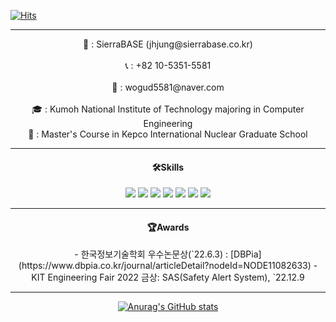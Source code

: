 [![Hits](https://hits.seeyoufarm.com/api/count/incr/badge.svg?url=https%3A%2F%2Fgithub.com%2FJaeHyung-Jung%2Fhit-counter&count_bg=%2379C83D&title_bg=%23555555&icon=&icon_color=%23E7E7E7&title=hits&edge_flat=false)](https://hits.seeyoufarm.com)

---

<div align="center" onclick="location.href='https://www.sierrabase.co.kr';"> 🏢 : SierraBASE (jhjung@sierrabase.co.kr) <div> <br>
<div align="center"> 📞 : +82 10-5351-5581 <div> <br>
<div align="center"> 📩 : wogud5581@naver.com <div> <br>
<div align="center"> 🎓 : Kumoh National Institute of Technology majoring in Computer Engineering <div> 
<div align="center"> 🎒 : Master's Course in Kepco International Nuclear Graduate School <div> 

---

<h4>🛠Skills</h4> 
<img src="https://img.shields.io/badge/ROS-blue?style=plastic&logo=ROS&logoColor=#22314E"/>
<img src="https://img.shields.io/badge/Pytorch-blue?style=plastic&logo=PyTorch&logoColor=#EE4C2C"/>
<img src="https://img.shields.io/badge/Tensorflow-orange?style=plastic&logo=TensorFlow&logoColor=#FF6F00"/>
<img src="https://img.shields.io/badge/Keras-red?style=plastic&logo=Keras&logoColor=#D00000"/>
<img src="https://img.shields.io/badge/git-black?style=plastic&logo=Git&logoColor=#F05032"/>
<img src="https://img.shields.io/badge/python-purple?style=plastic&logo=Python&logoColor=#3776AB"/>
<img src="https://camo.githubusercontent.com/c36ce371f52f902db5109ffaf26630295c7ff5f3355b2442fcbc244fbf97782a/68747470733a2f2f696d672e736869656c64732e696f2f62616467652f432b2b2d3143353039433f7374796c653d666c61742d737175617265266c6f676f3d4325324225324226266c6f676f436f6c6f723d7768697465"/>

---

<h4>🏆Awards</h4>
- 한국정보기술학회 우수논문상(`22.6.3) : [DBPia](https://www.dbpia.co.kr/journal/articleDetail?nodeId=NODE11082633) 
- KIT Engineering Fair 2022 금상: SAS(Safety Alert System), `22.12.9

---

[![Anurag's GitHub stats](https://github-readme-stats.vercel.app/api?username=JaeHyung-Jung)](https://github.com/anuraghazra/github-readme-stats)
